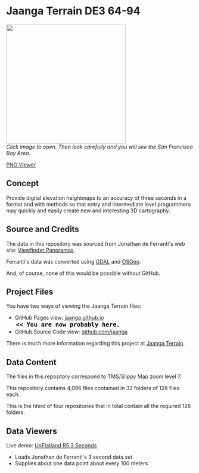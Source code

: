 Jaanga Terrain DE3 64-94
========================

[<img src=https://raw2.github.com/jaanga/terrain-de3-0-31/ghpages/20/49.png width=320 />](https://raw2.github.com/jaanga/terrain-de3-0-31/ghpages/20/49.png)  
*Click image to open. Then look carefully and you will see the San Francisco Bay Area.*

[PNG Viewer]( http://jaanga.github.io/terrain-de3-64-95/png-viewer.html )

## Concept

Provide digital elevation heightmaps to an accuracy of three seconds in a format and with methods 
so that entry and intermediate level programmers may quickly and easily create new and interesting 3D cartography.

## Source and Credits

The data in this repository was sourced from Jonathan de Ferranti's web site: [Viewfinder Panoramas]( http://www.viewfinderpanoramas.org/dem3.html ).

Ferranti's data was converted using [GDAL]( http://www.gdal.org/ ) and [OSGeo]( http://www.osgeo.org/ ).

And, of course, none of this would be possible without GitHub.


## Project Files

You have two ways of viewing the Jaanga Terrain files:

* GitHub Pages view: [jaanga.github.io]( http://jaanga.github.io/terrain-de3-64-95/ "view the files as apps." ) <input value="<< You are now probably here." size=28 style="font:bold 12pt monospace;border-width:0;" >  
* GitHub Source Code view: [github.com/jaanga]( https://github.com/jaanga/terrain-de3-64-95/ "View the files as source code." ) <scan style=display:none ><< You are now probably here.</scan>

There is much more information regarding this project at [Jaanga Terrain]( http://jaanga.github.io/terrain/ ).

## Data Content

The files in this repository correspond to TMS/Slippy Map zoom level 7.

This repository contains 4,096 files contained in 32 folders of 128 files each.

This is the hhird of four repositories that in total contain all the required 128 folders.


## Data Viewers

Live demo: [UnFlatland R5 3 Seconds]( http://jaanga.github.io/terrain-viewer/un-flatland/r5/un-flatland-r5.html )

* Loads Jonathan de Ferranti's 3 second data set
* Supplies about one data point about every 100 meters

